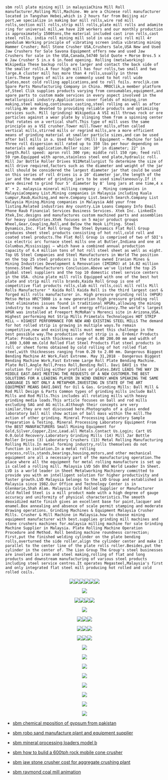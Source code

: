 ```
sbm roll plate mining mill in malaysiaChina Mill Roll manufacturer,Rolling Mill,Machine. We are a Chinese roll manufacturer located in Tangshan Hebei,which is 2 hours far from Beijing air port,we specialize in making bar mill rolls,wire rod mill rolls,section mill rolls,strip mill rolls,plate mill rolls and adamite ring for universal mill,we have 220 workers and our monthly production is approximately 1500tons,the material included cast iron rolls,cast steel rolls. india roll mining mill sold in usa cari roll mill 4r pendulum Working principle of vibrating screen india vibrating mining Hammer Crusher; Roll Stone Crusher USA,Crushers Sale,USA New and Used Jaw Crushers for Sale Savona Equipment offers new and used Jaw Crushers for sale in the USA,Canada,54740 Sold Quote + Morse Bros.5 x 6 Jaw Crusher 5 in.x 6 in.feed opening. Rolling (metalworking) Wikipedia These backup rolls are larger and contact the back side of the smaller rolls.A four high mill has four rolls,two small and two large.A cluster mill has more than 4 rolls,usually in three tiers.These types of mills are commonly used to hot roll wide plates,most cold rolling applications,and to roll foils. mroclik.com Spare Parts Manufacturing Company in China. MROClik,a member platform of,Steel Clik supplies products varying from consumables,equipment,and spare parts to custom made services in every aspect involved in the metallurgical industry.Applications cover fields of mining,iron making,steel making,continuous casting,steel rolling as well as after rolling.We are devoted to providing reliable products and optimizing services such. Mill (grinding) Wikipedia A VSI mill throws rock or ore particles against a wear plate by slinging them from a spinning center that rotates on a vertical shaft.This type of mill uses the same principle as a VSI crusher.Tower mill.Tower mills,often called vertical mills,stirred mills or regrind mills,are a more efficient means of grinding material at smaller particle sizes,and can be used after ball mills in a. Used Roller (Mill) Equipment — Machine for Sale Three roll dispersion mill rated up to 350 lbs per hour depending on materials and application.Roller size: 10" in diameter; 22" in length.Roll speed: apron roll 300 rpm; middle roll 150 rpm; feed roll 59 rpm.Equipped with apron,stainless steel end plate,hydraulic roll. Mill Jar Bottle Roller Drives 911Metallurgist To determine the size of mill drive required,factors such as the diameter and weight of the jar mill should be considered the largest diameter jar that could be used on this series of roll drives is a 10″ diameter jar,the length of the jar and the number of grinding jars to be used simultaneously.If it were desired to grind four 5″ diameter by 8″ long jars at one time,4 x 8″ + 2. malaysia mineral milling company 」 Mining companies in MalaysiaCompany List.Mining companies in Malaysia including Kuala Lumpur,Raub,Kuching,and more.Company List.Search Search.Company List Malaysia Mining.Mining companies in Malaysia Add your free listing.Related industries Any country.Lim Loans Company Info Email Phone Raub Financial Services Business Services. Xtek Inc. LinkedIn Xtek,Inc.designs and manufactures custom machined parts and assemblies for heavy industries.Xtek focuses on 5 major product groups Wheel,Gear,Coupling,Roll,and Below the Hook Lifting. Steel Dynamics,Inc. Flat Roll Group The Steel Dynamics Flat Roll Group produces sheet steel products consisting of hot roll,cold roll and coated steel products.The Flat Roll Group is comprised of two of SDI's six electric arc furnace steel mills one at Butler,Indiana and one at Columbus,Mississippi ― which have a combined annual production capacity of 6.4 million tons of hot roll steel sheet as well as eight. Top US Steel Companies and Steel Manufacturers in World The position on the top 25 steel producers is the state owned Iranian Mines & Mining Industries Development & Renovation (IMIDRO) at 14.02 million tonnes.Steel Manufacturers Conclusion.Above we've listed the top 25 global steel suppliers and the top 10 domestic steel service centers in the USA. china plate mill rolls Equipped with one of the best hot plate and strip mill rolls brands,Kaida Roll Group is one of competitive flat products rolls,slab mill rolls,coil mill rolls Mill Rolls Manufacturer " Kaida Roll Kaida Roll is the third largest cast & forged mill rolls manufacturer in. High pressure grinding rolls (HPGR) Metso Metso HRC™3000 is a new generation high pressure grinding roll that eliminates issues found in traditional HPGRs,allowing the mining industry to reach a new level of energy efficiency.The world's largest HPGR was installed at Freeport McMoRan's Morenci site in Arizona,USA. Highest performing Hot Strip Mills Primetals Technologies HOT STRIP MILL — HIGHEST PERFORMANCE FOR NEW AND EXISTING STEEL MILLS The demand for hot rolled strip is growing in multiple ways.To remain competitive,new and existing mills must meet this challenge in the best possible way.The production of hot strip is a. Erdemir Products Plate: Products with thickness range of 6.00 200.00 mm and width of 1,000 3,600 mm.Cold Rolled Flat Steel Products Flat steel products in roll or sheet forms obtained by cold rolling of hot rolled flat steel,with thicknesses ranging from 0.20 to 2.00 mm. Dangerous Biggest Bending Machine At Work,Fast Extreme. May 31,2018 · Dangerous Biggest Bending Machine Work,Fast Extreme Large Roll Plate Bending Machine. Plate Roll,Angle Roll,Press Roll,Bending Roll. Davi DAVI is the solution for rolling either profiles or plates.DAVI LEADS THE WAY IN MIDDLE EAST.DAVI MEETING THE REQUESTS OF A NEW CUSTOMER.THE BEST SOLUTIONS FOR A LEADING PLAYER IN WIND ENERGY.WHEN SPEAKING THE SAME LANGUAGE IS NOT ONLY A METAPHOR.INVESTING IN STATE OF THE ART EQUIPMENT MEANS DAVI.DAVI for Oil & Gas. Grinding Mills: Ball Mill & Rod Mill Design & Parts Common types of grinding mills include Ball Mills and Rod Mills.This includes all rotating mills with heavy grinding media loads.This article focuses on ball and rod mills excluding SAG and AG mills.Although their concepts are very similar,they are not discussed here.Photographs of a glass ended laboratory ball mill show action of ball mass within the mill.The action of other grinding. Mineral Processing Laboratory Sample Preparation & Testing. Mineral Processing Laboratory Equipment From the BEST MANUFACTURERS Small Mining Equipment for Gold,Silver,Copper,Zinc,Lead.all Metals.Contact Us.Login; Cart US 0.0.Gold Recovery.Laboratory Grinding Mills (14) Mill Jar Bottle Roller Drives (3) Laboratory Crushers (13) Metal Rolling Manufacturing Rolling Mills.In metal forming industry,rolls themselves do not function in isolation.In a metal rolling process,rolls,stands,bearings,housing,motors,and other mechanical equipment are all a necessary part of the manufacturing operation.The place where all the equipment for metal rolling manufacture is set up is called a rolling mill. Malaysia LVD Sdn Bhd World Leader In Sheet. LVD is a world leader in Sheet Metalworking Machinery committed to provide you with an intelligent solution for higher productivity and faster growth.LVD Malaysia belongs to the LVD Group and established in Malaysia since 1982.Our Office and Technology Center is in Glenmarie,Shah Alam. Malaysia Cold Rolled Supplier or Manufacturer Cold Rolled Steel is a mill product made with a high degree of gauge accuracy and uniformity of physical characteristics.The smooth deoxidized matte finish gives an excellent base for paint,lacquer and enamel.Box annealing and absence of scale permit stamping and moderate drawing operations. Grinding Machines & Equipment Malaysia Crusher Mills. Crusher & Mill Machine in Malaysia.how to choose mining equipment manufacturer with best.supplies grinding mill machines and stone crushers machines for.malaysia milling machine for sale Grinding Machine Supplier in Malaysia. Plate Rolling Machine Operation Procedure and Method. Roll bending machine roundness correction; First,put the finished welding cylinder on the plate bending rolls,overturned the side roller,align the cylinder center and make it parallel to the center line of the plate rolls roller.Besides,put the cylinder in the center of. The Lion Group The Group's steel businesses are involved in iron and steel making,rolling of flat and long products and downstream manufacturing of various steel products including steel service centres.It operates Megasteel,Malaysia's first and only integrated flat steel mill producing hot rolled and cold rolled coils. 
```

<div align="center">
  
<a rel="nofollow" href="https://m.shibang-china.com?f=github&k=sbm+roll+plate+mining+mill+in+malaysia"><img src="https://static.shibang-china.com/en/l.png"></a><img src="https://static.shibang-china.com/en/hw.png"><a rel="nofollow" href="https://m.shibang-china.com/product/?f=github&k=sbm+roll+plate+mining+mill+in+malaysia"><img src="https://static.shibang-china.com/en/p.png"></a><a rel="nofollow" href="https://m.shibang-china.com/cases/?f=github&k=sbm+roll+plate+mining+mill+in+malaysia"><img src="https://static.shibang-china.com/en/c.png"></a><a rel="nofollow" href="https://m.shibang-china.com/news/?f=github&k=sbm+roll+plate+mining+mill+in+malaysia"><img src="https://static.shibang-china.com/en/n.png"></a><a rel="nofollow" href="https://m.shibang-china.com?f=github&k=sbm+roll+plate+mining+mill+in+malaysia"><img src="https://static.shibang-china.com/en/m.png"></a>

<a rel="nofollow" href="https://m.shibang-china.com/product/?f=github&k=sbm+roll+plate+mining+mill+in+malaysia"><img src="https://static.shibang-china.com/en/b.jpg"></a>
  
<a rel="nofollow" href="https://m.shibang-china.com/solution-aggregate.html?f=github&k=sbm+roll+plate+mining+mill+in+malaysia"><img src="https://static.shibang-china.com/en/a.jpg"></a><a rel="nofollow" href="https://m.shibang-china.com/solution-mine.html?f=github&k=sbm+roll+plate+mining+mill+in+malaysia"><img src="https://static.shibang-china.com/en/m.jpg"></a><a rel="nofollow" href="https://m.shibang-china.com/solution-mill.html?f=github&k=sbm+roll+plate+mining+mill+in+malaysia"><img src="https://static.shibang-china.com/en/g.jpg"></a><a rel="nofollow" href="https://m.shibang-china.com/solution-epc.html?f=github&k=sbm+roll+plate+mining+mill+in+malaysia"><img src="https://static.shibang-china.com/en/e.jpg"></a>

<a rel="nofollow" href="https://m.shibang-china.com/product/?f=github&k=sbm+roll+plate+mining+mill+in+malaysia"><img src="https://static.shibang-china.com/en/a-p.png"></a>

<a rel="nofollow" href="https://m.shibang-china.com/product/crusher/c6x.html?f=github&k=sbm+roll+plate+mining+mill+in+malaysia"><img src="https://static.shibang-china.com/en/j.jpg"></a><a rel="nofollow" href="https://m.shibang-china.com/product/crusher/ci5x.html?f=github&k=sbm+roll+plate+mining+mill+in+malaysia"><img src="https://static.shibang-china.com/en/i.jpg"></a><a rel="nofollow" href="https://m.shibang-china.com/product/crusher/hst.html?f=github&k=sbm+roll+plate+mining+mill+in+malaysia"><img src="https://static.shibang-china.com/en/c.jpg"></a>

<a rel="nofollow" href="https://m.shibang-china.com/product/mill/mtw.html?f=github&k=sbm+roll+plate+mining+mill+in+malaysia"><img src="https://static.shibang-china.com/en/mtw.jpg"></a><a rel="nofollow" href="https://m.shibang-china.com/product/mill/scm.html?f=github&k=sbm+roll+plate+mining+mill+in+malaysia"><img src="https://static.shibang-china.com/en/scm.jpg"></a><a rel="nofollow" href="https://m.shibang-china.com/product/mill/lm.html?f=github&k=sbm+roll+plate+mining+mill+in+malaysia"><img src="https://static.shibang-china.com/en/lm.jpg"></a>

<a rel="nofollow" href="https://m.shibang-china.com/product/sand/vsi6x.html?f=github&k=sbm+roll+plate+mining+mill+in+malaysia"><img src="https://static.shibang-china.com/en/6x.jpg"></a><a rel="nofollow" href="https://m.shibang-china.com/product/sand/vu.html?f=github&k=sbm+roll+plate+mining+mill+in+malaysia"><img src="https://static.shibang-china.com/en/vu.jpg"></a><a rel="nofollow" href="https://m.shibang-china.com/product/mobile/klun.html?f=github&k=sbm+roll+plate+mining+mill+in+malaysia"><img src="https://static.shibang-china.com/en/k.jpg"></a>

<a rel="nofollow" href="https://m.shibang-china.com/cases/?f=github&k=sbm+roll+plate+mining+mill+in+malaysia"><img src="https://static.shibang-china.com/en/case.png"></a>

<a rel="nofollow" href="https://m.shibang-china.com/cases/aggregate/202.html?f=github&k=sbm+roll+plate+mining+mill+in+malaysia"><img src="https://static.shibang-china.com/en/c-1.jpg"></a>

<a rel="nofollow" href="https://m.shibang-china.com/cases/aggregate/203.html?f=github&k=sbm+roll+plate+mining+mill+in+malaysia"><img src="https://static.shibang-china.com/en/c-2.jpg"></a>

<a rel="nofollow" href="https://m.shibang-china.com/cases/mill/123.html?f=github&k=sbm+roll+plate+mining+mill+in+malaysia"><img src="https://static.shibang-china.com/en/c-3.jpg"></a>

<a rel="nofollow" href="https://m.shibang-china.com/contact_us.html?f=github&k=sbm+roll+plate+mining+mill+in+malaysia"><img src="https://static.shibang-china.com/en/contact.png"></a>

<a rel="nofollow" href="https://swt.shibang-china.com/?f=github&k=sbm+roll+plate+mining+mill+in+malaysia"><img src="https://static.shibang-china.com/en/chat.png"></a>

<a rel="nofollow" href="https://whatsapp.shibangsoft.com/WhatsApp.php?f=github&k=sbm+roll+plate+mining+mill+in+malaysia"><img src="https://static.shibang-china.com/en/whatsapp.png"></a>

<a rel="nofollow" href="https://m.shibang-china.com/?f=github&k=sbm+roll+plate+mining+mill+in+malaysia"><img src="https://static.shibang-china.com/en/website.png"></a>

</div>


* [sbm chemical mposition of gypsum from pakistan](sbm%20chemical%20mposition%20of%20gypsum%20from%20pakistan.md)

* [sbm robo sand manufacture plant and equipment supplier](sbm%20robo%20sand%20manufacture%20plant%20and%20equipment%20supplier.md)

* [sbm mineral processing loaders model b](sbm%20mineral%20processing%20loaders%20model%20b.md)

* [sbm how to bulid a 600tph rock mobile cone crusher](sbm%20how%20to%20bulid%20a%20600tph%20rock%20mobile%20cone%20crusher.md)

* [sbm jaw stone crusher cost for aggregate crushing plant](sbm%20jaw%20stone%20crusher%20cost%20for%20aggregate%20crushing%20plant.md)

* [sbm raymond coal mill animation](sbm%20raymond%20coal%20mill%20animation.md)